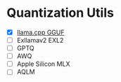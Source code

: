 # Quantization Utils

- [x] [llama.cpp GGUF](GGUF/README.md)
- [ ] Exllamav2 EXL2
- [ ] GPTQ
- [ ] AWQ
- [ ] Apple Silicon MLX
- [ ] AQLM